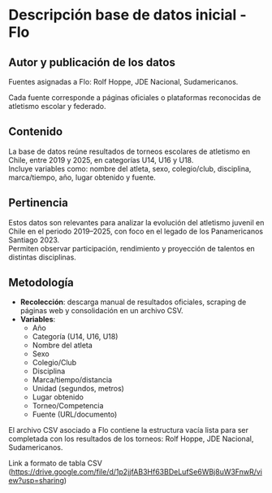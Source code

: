# Descripción base de datos inicial - Flo

## Autor y publicación de los datos
Fuentes asignadas a Flo: Rolf Hoppe, JDE Nacional, Sudamericanos.

Cada fuente corresponde a páginas oficiales o plataformas reconocidas de atletismo escolar y federado.

## Contenido
La base de datos reúne resultados de torneos escolares de atletismo en Chile, entre 2019 y 2025, en categorías U14, U16 y U18.  
Incluye variables como: nombre del atleta, sexo, colegio/club, disciplina, marca/tiempo, año, lugar obtenido y fuente.

## Pertinencia
Estos datos son relevantes para analizar la evolución del atletismo juvenil en Chile en el periodo 2019–2025, con foco en el legado de los Panamericanos Santiago 2023.  
Permiten observar participación, rendimiento y proyección de talentos en distintas disciplinas.

## Metodología
- **Recolección**: descarga manual de resultados oficiales, scraping de páginas web y consolidación en un archivo CSV.  
- **Variables**:
  - Año  
  - Categoría (U14, U16, U18)  
  - Nombre del atleta  
  - Sexo  
  - Colegio/Club  
  - Disciplina  
  - Marca/tiempo/distancia  
  - Unidad (segundos, metros)  
  - Lugar obtenido  
  - Torneo/Competencia  
  - Fuente (URL/documento)

El archivo CSV asociado a Flo contiene la estructura vacía lista para ser completada con los resultados de los torneos: Rolf Hoppe, JDE Nacional, Sudamericanos.

Link a formato de tabla CSV (https://drive.google.com/file/d/1p2jjfAB3Hf63BDeLufSe6WBj8uW3FnwR/view?usp=sharing)

